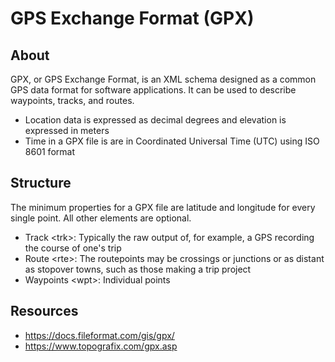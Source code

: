 # GPS Exchange Format (GPX)

## About

GPX, or GPS Exchange Format, is an XML schema designed as a common GPS data format for software applications. It can be used to describe waypoints, tracks, and routes.

- Location data is expressed as decimal degrees and elevation is expressed in meters
- Time in a GPX file is are in Coordinated Universal Time (UTC) using ISO 8601 format

## Structure

The minimum properties for a GPX file are latitude and longitude for every single point. All other elements are optional.

- Track &lt;trk&gt;: Typically the raw output of, for example, a GPS recording the course of one's trip
- Route &lt;rte&gt;: The routepoints may be crossings or junctions or as distant as stopover towns, such as those making a trip project
- Waypoints &lt;wpt&gt;: Individual points

## Resources

- https://docs.fileformat.com/gis/gpx/
- https://www.topografix.com/gpx.asp

